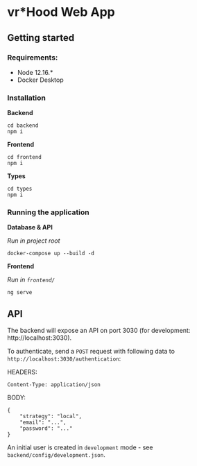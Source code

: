 # vr*Hood Web App

## Getting started

### Requirements:

- Node 12.16.*
- Docker Desktop

### Installation

**Backend**
```
cd backend
npm i
```

**Frontend**
```
cd frontend
npm i
```

**Types**
```
cd types
npm i
```

### Running the application

**Database & API**

*Run in project root*
```
docker-compose up --build -d
```

**Frontend**

*Run in `frontend/`*
```
ng serve
```

## API

The backend will expose an API on port 3030 (for development: http://localhost:3030).

To authenticate, send a `POST` request with following data to `http://localhost:3030/authentication`:

HEADERS:
```
Content-Type: application/json
```

BODY:
```
{
    "strategy": "local",
    "email": "...",
    "password": "..."
}
```

An initial user is created in `development` mode - see `backend/config/development.json`.
